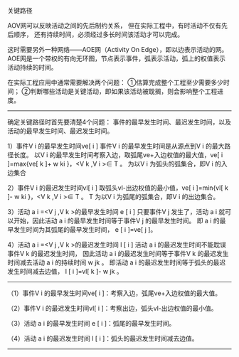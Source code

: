 关键路径

AOV网可以反映活动之间的先后制约关系，
但在实际工程中，有时活动不仅有先后顺序，
还有持续时间，必须经过多长时间该活动才可以完成。

这时需要另外一种网络——AOE网（Activity On Edge），即以边表示活动的网。
AOE网是一个带权的有向无环图，节点表示事件，弧表示活动，弧上的权值表示活动持续的时间。

在实际工程应用中通常需要解决两个问题：
①估算完成整个工程至少需要多少时间；
②判断哪些活动是关键活动，即如果该活动被耽搁，则会影响整个工程进度。

---

确定关键路径时首先要清楚4个问题：
事件的最早发生时间、最迟发生时间，以及活动的最早发生时间、最迟发生时间。

1）事件V i 的最早发生时间ve[ i ]
事件V i 的最早发生时间是从源点到V i 的最大路径长度。
以V i 的最早发生时间考察入边，取弧尾ve+入边权值的最大值，ve[ i ]=max{ve[ k ]+ w ki }，<V k ,V i >∈ T 。
为以V i 为弧头的弧集合，即V i 的入边集合

2）事件V i 的最迟发生时间vl[ i ]
取弧头vl-出边权值的最小值，ve[ i ]=min{vl[ k ]- w ki }，<V k ,V i >∈ T 。
T 为以V i 为弧尾的弧集合，即V i 的出边集合。

3）活动 a i =<V j ,V k >的最早发生时间 e [ i ]
只要事件V j 发生了，活动 a i 就可以开始，因此活动 a i 的最早发生时间等于事件V j 的最早发生时间。
即 a i 的最早发生时间为其弧尾的最早发生时间， e [ i ]=ve[ j ]。

4）活动 a i =<V j ,V k >的最迟发生时间 l [ i ]
活动 a i 的最迟发生时间不能耽误事件V k 的最迟发生时间，
因此活动 a i 的最迟发生时间等于事件V k 的最迟发生时间减去活动 a i 的持续时间 w jk 。
即活动 a i 的最迟发生时间等于弧头的最迟发生时间减去边值， l [ i ]=vl[ k ]- w jk 。

---

（1）事件V i 的最早发生时间ve[ i ]：考察入边，弧尾ve+入边权值的最大值。

（2）事件V i 的最迟发生时间vl[ i ]：考察出边，弧头vl-出边权值的最小值。

（3）活动 a i 的最早发生时间 e [ i ]：弧尾的最早发生时间。

（4）活动 a i 的最迟发生时间 l [ i ]：弧头的最迟发生时间减去边值。

---

